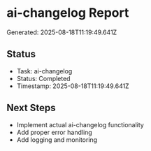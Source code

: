 # ai-changelog Report

Generated: 2025-08-18T11:19:49.641Z

## Status
- Task: ai-changelog
- Status: Completed
- Timestamp: 2025-08-18T11:19:49.641Z

## Next Steps
- Implement actual ai-changelog functionality
- Add proper error handling
- Add logging and monitoring
